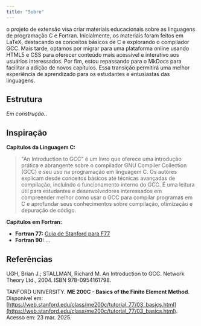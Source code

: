 ```yaml
---
title: "Sobre"
---
```


o projeto de extensão visa criar materiais educacionais sobre as linguagens de
programação C e Fortran. Inicialmente, os materiais foram feitos em LaTeX,
destacando os conceitos básicos de C e explorando o compilador GCC. Mais tarde,
optamos por migrar para uma plataforma online usando HTML5 e CSS para oferecer
conteúdo mais acessível e interativo aos usuários interessados. Por fim, estou
repassando para o MkDocs para facilitar a adição de novos capítulos. Essa transição
permitirá uma melhor experiência de aprendizado para os estudantes e
entusiastas das linguagens.

## Estrutura

*Em construção..*

## Inspiração

**Capítulos da Linguagem C:**

> "An Introduction to GCC" é um livro que oferece uma introdução prática e abrangente sobre o compilador GNU Compiler Collection (GCC) e seu uso na programação em linguagem C. Os autores explicam desde conceitos básicos até técnicas avançadas de compilação, incluindo o funcionamento interno do GCC. É uma leitura útil para estudantes e desenvolvedores interessados em compreender melhor como usar o GCC para compilar programas em C e aprofundar seus conhecimentos sobre compilação, otimização e depuração de código.

**Capítulos em Fortran:**

- **Fortran 77:** [Guia de Stanford para F77](https://web.stanford.edu/class/me200c/tutorial_77/03_basics.html)
- **Fortran 90:** ...

## Referências

UGH, Brian J.; STALLMAN, Richard M. An Introduction to GCC. Network Theory Ltd., 2004. ISBN 978-0954161798.

TANFORD UNIVERSITY. **ME 200C - Basics of the Finite Element Method**. Disponível em: [https://web.stanford.edu/class/me200c/tutorial_77/03_basics.html](https://web.stanford.edu/class/me200c/tutorial_77/03_basics.html). Acesso em: 23 mar. 2025.
